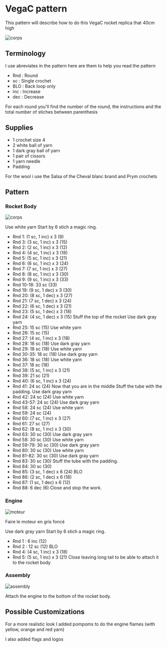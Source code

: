 # VegaC pattern

This pattern will describe how to do this VegaC rocket replica that 40cm high

![corps](../../../media/patterns/vegac/custos.jpg)

## Terminology

I use abreviates in the pattern here are them to help you read the pattern

* Rnd : Round
* sc : Single crochet
* BLO : Back loop only
* inc : Increase
* dec : Decrease

For each round you'll find the number of the round, the instructions and the total number of stiches between parenthesis

## Supplies

* 1 crochet size 4
* 2 white ball of yarn
* 1 dark gray ball of yarn
* 1 pair of cissors
* 1 yarn needle
* Padding

For the wool i use the Salsa of the Cheval blanc brand and Prym crochets

## Pattern

### Rocket Body 

![corps](../../../media/patterns/vegac/corps.jpg)

Use white yarn
Start by 6 stich a magic ring.

* Rnd 1: (1 sc, 1 inc) x 3 (9)
* Rnd 3: (3 sc, 1 inc) x 3 (15)
* Rnd 2: (2 sc, 1 inc) x 3 (12)
* Rnd 4: (4 sc, 1 inc) x 3 (18)
* Rnd 5: (5 sc, 1 inc) x 3 (21)
* Rnd 6: (6 sc, 1 inc) x 3 (24)
* Rnd 7: (7 sc, 1 inc) x 3 (27)
* Rnd 8: (8 sc, 1 inc) x 3 (30)
* Rnd 9: (9 sc, 1 inc) x 3 (33)
* Rnd 10-18: 33 sc (33)
* Rnd 19: (9 sc, 1 dec) x 3 (30)
* Rnd 20: (8 sc, 1 dec) x 3 (27)
* Rnd 21: (7 sc, 1 dec) x 3 (24)
* Rnd 22: (6 sc, 1 dec) x 3 (21)
* Rnd 23: (5 sc, 1 dec) x 3 (18)
* Rnd 24: (4 sc, 1 dec) x 3 (15)
Stuff the top of the rocket
Use dark gray yarn
* Rnd 25: 15 sc (15)
Use white yarn
* Rnd 26: 15 sc (15)
* Rnd 27: (4 sc, 1 inc) x 3 (18)
* Rnd 28: 18 sc (18)
Use dark gray yarn
* Rnd 29: 18 sc (18)
Use white yarn
* Rnd 30-35: 18 sc (18)
Use dark gray yarn
* Rnd 36: 18 sc (18)
Use white yarn
* Rnd 37: 18 sc (18)
* Rnd 38: (5 sc, 1 inc) x 3 (21)
* Rnd 39: 21 sc (21)
* Rnd 40: (6 sc, 1 inc) x 3 (24)
* Rnd 41: 24 sc (24)
Now that you are in the middle Stuff the tube with the padding.
Use dark gray yarn
* Rnd 42: 24 sc (24)
Use white yarn
* Rnd 43-57: 24 sc (24)
Use dark gray yarn
* Rnd 58: 24 sc (24)
Use white yarn
* Rnd 59: 24 sc (24)
* Rnd 60: (7 sc, 1 inc) x 3 (27)
* Rnd 61: 27 sc (27)
* Rnd 62: (8 sc, 1 inc) x 3 (30)
* Rnd 63: 30 sc (30)
Use dark gray yarn
* Rnd 58: 30 sc (30)
Use white yarn
* Rnd 59-79: 30 sc (30)
Use dark gray yarn
* Rnd 80: 30 sc (30)
Use white yarn
* Rnd 81-82: 30 sc (30)
Use dark gray yarn
* Rnd 83: 30 sc (30)
Stuff the tube with the padding.
* Rnd 84: 30 sc (30)
* Rnd 85: (3 sc, 1 dec) x 6 (24) BLO
* Rnd 86: (2 sc, 1 dec) x 6 (18)
* Rnd 87: (1 sc, 1 dec) x 6 (12)
* Rnd 88: 6 dec (6)
Close and stop the work.

### Engine

![moteur](../../../media/patterns/vegac/moteur.jpg)

Faire le moteur en gris foncé

Use dark gray yarn
Start by 6 stich a magic ring.

* Rnd 1 : 6 inc (12)
* Rnd 2 : 12 sc (12) BLO
* Rnd 4: (4 sc, 1 inc) x 3 (18)
* Rnd 5: (5 sc, 1 inc) x 3 (21)
Close leaving long tail to be able to attach it to the rocket body

### Assembly

![assembly](../../../media/patterns/vegac/assemblage.jpg)

Attach the engine to the bottom of the rocket body.

## Possible Customizations

For a more realistic look I added pompoms to do the engine flames (with yellow, orange and red yarn)

I also added flags and logos
